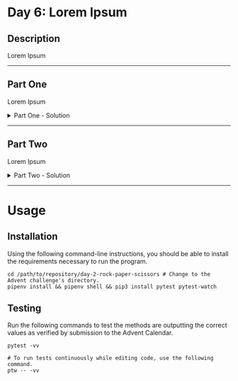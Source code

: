 # Day 6: Lorem Ipsum

## Description

Lorem Ipsum

---

## Part One

Lorem Ipsum

<details>
  <summary>Part One - Solution</summary>

  ```shell
  Lorem Ipsum
  ```

</details>

---

## Part Two

Lorem Ipsum

<details>
  <summary>Part Two - Solution</summary>

  ```shell
  Lorem Ipsum
  ```

</details>

---

# Usage

## Installation

Using the following command-line instructions, you should be able to install the requirements necessary to run the
program.

```shell
cd /path/to/repository/day-2-rock-paper-scissors # Change to the Advent challenge's directory.
pipenv install && pipenv shell && pip3 install pytest pytest-watch
```

## Testing

Run the following commands to test the methods are outputting the correct values as verified by submission to the Advent
Calendar.

```shell
pytest -vv

# To run tests continuously while editing code, use the following command.
ptw -- -vv
```
